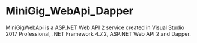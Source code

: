 # MiniGig_WebApi_Dapper
MiniGigWebApi is a ASP.NET Web API 2 service created in Visual Studio 2017 Professional, .NET Framework 4.7.2, ASP.NET Web API 2 and Dapper.
